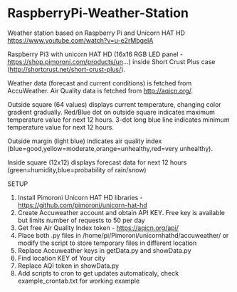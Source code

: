 # RaspberryPi-Weather-Station
Weather station based on Raspberry Pi and Unicorn HAT HD
https://www.youtube.com/watch?v=u-e2rMbgelA

Raspberry Pi3 with unicorn HAT HD (16x16 RGB LED panel - https://shop.pimoroni.com/products/un...) inside Short Crust Plus case (http://shortcrust.net/short-crust-plus/).

Weather data (forecast and current conditions) is fetched from AccuWeather. Air Quality data is fetched from http://aqicn.org/.

Outside square (64 values) displays current temperature, changing color gradient gradually. Red/Blue dot on outside square indicates maximum temperature value for next 12 hours. 3-dot long blue line indicates minimum temperature value for next 12 hours. 

Outside margin (light blue) indicates air quality index (blue=good,yellow=moderate,orange=unhealthy,red=very unhealthy). 

Inside square (12x12) displays forecast data for next 12 hours (green=humidity,blue=probability of rain/snow)

SETUP
1. Install Pimoroni Unicorn HAT HD libraries - https://github.com/pimoroni/unicorn-hat-hd
2. Create Accuweather account and obtain API KEY. Free key is available but limits number of requests to 50 per day
3. Get free Air Quality Index token - https://aqicn.org/api/
4. Place both .py files in /home/pi/Pimoroni/unicornhathd/accuweather/ or modify the script to store temporary files in different location
5. Replace Accuweather keys in getData.py and showData.py
6. Find location KEY of Your city
7. Replace AQI token in showData.py
8. Add scripts to cron to get updates automaticaly, check example_crontab.txt for working example
